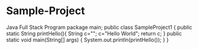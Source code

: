 # Sample-Project
Java Full Stack Program
package main;
public class SampleProject1 {
public static String printHello(){
	String c="";
	c="Hello World";
	return c;
}
public static void main(String[] args)
{
	System.out.println(printHello());
}
}
